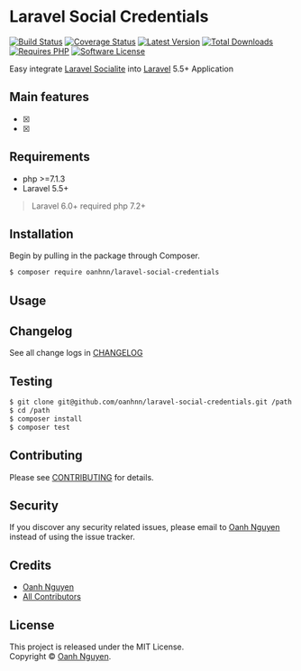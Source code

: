 # Laravel Social Credentials

[![Build Status](https://img.shields.io/github/workflow/status/oanhnn/laravel-social-credentials/ci.svg?label=ci)](https://github.com/oanhnn/laravel-social-credentials/actions)
[![Coverage Status](https://img.shields.io/coveralls/github/oanhnn/laravel-social-credentials/master.svg)](https://coveralls.io/github/oanhnn/laravel-social-credentials)
[![Latest Version](https://img.shields.io/packagist/v/oanhnn/laravel-social-credentials.svg?label=latest%20version)](https://packagist.org/packages/oanhnn/laravel-social-credentials)
[![Total Downloads](https://img.shields.io/packagist/dt/oanhnn/laravel-social-credentials.svg)](https://packagist.org/packages/oanhnn/laravel-social-credentials)
[![Requires PHP](https://img.shields.io/packagist/php-v/oanhnn/laravel-social-credentials.svg)](https://packagist.org/packages/oanhnn/laravel-social-credentials)
[![Software License](https://img.shields.io/github/license/oanhnn/laravel-social-credentials.svg)](LICENSE)

Easy integrate [Laravel Socialite](https://github.com/laravel/socialite) into [Laravel](https://laravel.com) 5.5+ Application

## Main features

- [x] 
- [x] 

## Requirements

* php >=7.1.3
* Laravel 5.5+

> Laravel 6.0+ required php 7.2+

## Installation

Begin by pulling in the package through Composer.

```bash
$ composer require oanhnn/laravel-social-credentials
```

## Usage

## Changelog

See all change logs in [CHANGELOG](CHANGELOG.md)

## Testing

```bash
$ git clone git@github.com/oanhnn/laravel-social-credentials.git /path
$ cd /path
$ composer install
$ composer test
```

## Contributing

Please see [CONTRIBUTING](CONTRIBUTING.md) for details.

## Security

If you discover any security related issues, please email to [Oanh Nguyen](mailto:oanhnn.bk@gmail.com) instead of 
using the issue tracker.

## Credits

- [Oanh Nguyen](https://github.com/oanhnn)
- [All Contributors](../../contributors)

## License

This project is released under the MIT License.   
Copyright © [Oanh Nguyen](https://oanhnn.github.io/).
